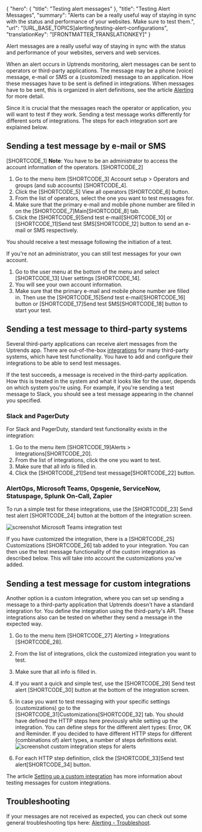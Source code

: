 {
  "hero": {
    "title": "Testing alert messages"
  },
  "title": "Testing Alert Messages",
  "summary": "Alerts can be a really useful way of staying in sync with the status and performance of your websites. Make sure to test them.",
  "url": "[URL_BASE_TOPICS]alerting/testing-alert-configurations",
  "translationKey": "[FRONTMATTER_TRANSLATIONKEY]"
}

Alert messages are a really useful way of staying in sync with the status and performance of your websites, servers and web services.

When an alert occurs in Uptrends monitoring, alert messages can be sent to operators or third-party applications. The message may be a phone (voice) message, e-mail or SMS or a (customized) message to an application. How these messages have to be sent is defined in integrations. When messages have to be sent, this is organized in alert definitions, see the article [Alerting]([LINK_URL_1]) for more detail.

Since it is crucial that the messages reach the operator or application, you will want to test if they work. Sending a test message works differently for different sorts of integrations. The steps for each integration sort are explained below.

## Sending a test message by e-mail or SMS

[SHORTCODE_1]
**Note**: You have to be an administrator to access the account information of the operators.
[SHORTCODE_2]

1. Go to the menu item [SHORTCODE_3] Account setup > Operators and groups (and sub accounts) [SHORTCODE_4]. 
2. Click the [SHORTCODE_5] View all operators [SHORTCODE_6] button.
3. From the list of operators, select the one you want to test messages for.
4. Make sure that the primary e-mail and mobile phone number are filled in on the [SHORTCODE_7]Main[SHORTCODE_8] tab.
5. Click the [SHORTCODE_9]Send test e-mail[SHORTCODE_10] or [SHORTCODE_11]Send test SMS[SHORTCODE_12] button to send an e-mail or SMS respectively.

You should receive a test message following the initiation of a test.

If you're not an administrator, you can still test messages for your own account.

1. Go to the user menu at the bottom of the menu and select [SHORTCODE_13] User settings [SHORTCODE_14].
2. You will see your own account information.
3. Make sure that the primary e-mail and mobile phone number are filled in. Then use the [SHORTCODE_15]Send test e-mail[SHORTCODE_16] button or [SHORTCODE_17]Send test SMS[SHORTCODE_18] button to start your test.

## Sending a test message to third-party systems

Several third-party applications can receive alert messages from the Uptrends app. There are out-of-the-box [integrations]([LINK_URL_2]) for many third-party systems, which have test functionality. You have to add and configure their integrations to be able to send test messages.

If the test succeeds, a message is received in the third-party application. How this is treated in the system and what it looks like for the user, depends on which system you're using. For example, if you're sending a test message to Slack, you should see a test message appearing in the channel you specified.

### Slack and PagerDuty

For Slack and PagerDuty, standard test functionality exists in the integration:

1.  Go to the menu item [SHORTCODE_19]Alerts > Integrations[SHORTCODE_20].
2.  From the list of integrations, click the one you want to test.
3.  Make sure that all info is filled in.
4.  Click the [SHORTCODE_21]Send test message[SHORTCODE_22] button.

### AlertOps, Microsoft Teams, Opsgenie, ServiceNow, Statuspage, Splunk On-Call, Zapier

To run a simple test for these integrations, use the [SHORTCODE_23] Send test alert [SHORTCODE_24] button at the bottom of the integration screen.

![screenshot Microsoft Teams integration test]([LINK_URL_3])

If you have customized the integration, there is a [SHORTCODE_25] Customizations [SHORTCODE_26] tab added to your integration. You can then use the test message functionality of the custom integration as described below. This will take into account the customizations you've added.

## Sending a test message for custom integrations

Another option is a custom integration, where you can set up sending a message to a third-party application that Uptrends doesn't have a standard integration for. You define the integration using the third-party's API. These integrations also can be tested on whether they send a message in the expected way.

1.  Go to the menu item [SHORTCODE_27] Alerting > Integrations [SHORTCODE_28].
2.  From the list of integrations, click the customized integration you want to test.
3.  Make sure that all info is filled in.
4.  If you want a quick and simple test, use the [SHORTCODE_29] Send test alert [SHORTCODE_30] button at the bottom of the integration screen. 
5.  In case you want to test messaging with your specific settings (customizations) go to the [SHORTCODE_31]Customizations[SHORTCODE_32] tab. You should have defined the HTTP steps here previously while setting up the integration. You can define steps for the different alert types: Error, OK and Reminder. If you decided to have different HTTP steps for different (combinations of) alert types, a number of steps definitions exist.  
![screenshot custom integration steps for alerts]([LINK_URL_4])
 
6.  For each HTTP step definition, click the [SHORTCODE_33]Send test alert[SHORTCODE_34] button.

The article [Setting up a custom integration]([LINK_URL_5]) has more information about testing messages for custom integrations.

## Troubleshooting

If your messages are not received as expected, you can check out some general troubleshooting tips here: [Alerting - Troubleshoot]([LINK_URL_6]).
